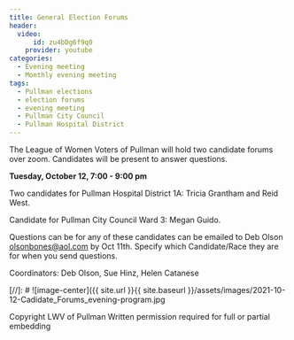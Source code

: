 ```yaml
---
title: General Election Forums
header:
  video:
      id: zu4bDg6f9q0
    provider: youtube
categories:
  - Evening meeting
  - Monthly evening meeting
tags:
  - Pullman elections
  - election forums
  - evening meeting
  - Pullman City Council
  - Pullman Hospital District
---
```


The League of Women Voters of Pullman will hold two candidate forums over zoom.  Candidates will be present to answer questions.

**Tuesday, October 12, 7:00 - 9:00 pm**

Two candidates for Pullman Hospital District 1A: Tricia Grantham and Reid West.

Candidate for Pullman City Council Ward 3:  Megan Guido. 

Questions can be for any of these candidates can be emailed to Deb Olson olsonbones@aol.com by Oct 11th. Specify which Candidate/Race they are for when you send questions.


Coordinators: Deb Olson, Sue Hinz, Helen Catanese


[//]: # ![image-center]({{ site.url }}{{ site.baseurl }}/assets/images/2021-10-12-Cadidate_Forums_evening-program.jpg


Copyright LWV of Pullman
Written permission required for full or partial embedding

<!---change the title to whatever you want the post to be titled
change the ID out to the end of the youtube link https://youtu.be/r61ARK4Qv9c -->
